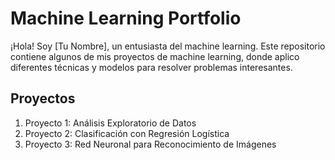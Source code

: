 # Machine Learning Portfolio

¡Hola! Soy [Tu Nombre], un entusiasta del machine learning. Este repositorio contiene algunos de mis proyectos de machine learning, donde aplico diferentes técnicas y modelos para resolver problemas interesantes.

## Proyectos
1. Proyecto 1: Análisis Exploratorio de Datos
2. Proyecto 2: Clasificación con Regresión Logística
3. Proyecto 3: Red Neuronal para Reconocimiento de Imágenes

